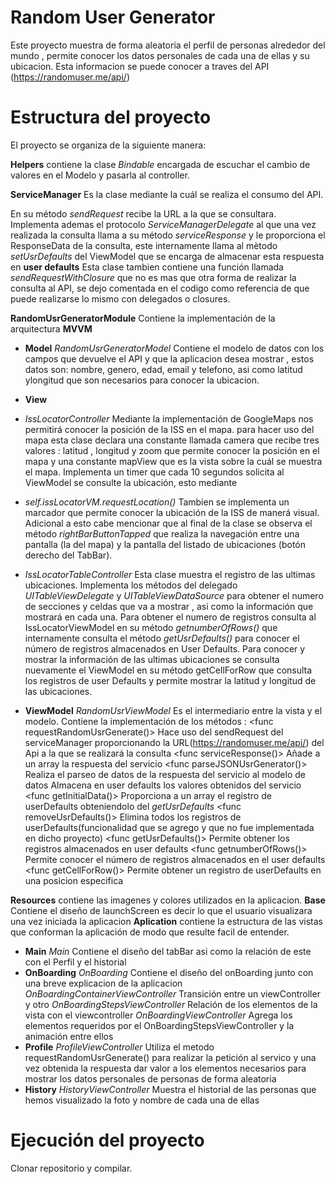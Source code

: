 # Random User Generator

Este proyecto muestra de forma aleatoria el perfil de personas alrededor del mundo , permite conocer los datos personales de cada una de ellas y su ubicacion.
Esta informacion se puede conocer a traves del API (https://randomuser.me/api/)
                
# Estructura del proyecto

El proyecto se organiza de la siguiente manera:

**Helpers** contiene la clase *Bindable* encargada de escuchar el cambio de valores en el Modelo y pasarla al controller.

**ServiceManager** Es la clase mediante la cuál se realiza el consumo del API.

En su método *sendRequest* recibe la URL a la que se consultara. Implementa ademas el protocolo *ServiceManagerDelegate* al que una vez realizada la consulta llama a su método *serviceResponse*  y le proporciona el ResponseData de la consulta, este internamente llama al mètodo *setUsrDefaults* del ViewModel que se encarga de almacenar esta respuesta en **user defaults** 
Esta clase tambien contiene una función llamada *sendRequestWithClosure* que no es mas que otra forma de realizar la consulta al API,  se dejo comentada en el codigo como referencia de que puede realizarse lo mismo con delegados o closures.

**RandomUsrGeneratorModule** Contiene la implementación de la arquitectura **MVVM**

-    **Model** 
                *RandomUsrGeneratorModel* Contiene el modelo de datos con los campos que devuelve el API y que la aplicacion desea mostrar , estos datos son: nombre, genero, edad, email y telefono, asi como latitud ylongitud que son necesarios para conocer la ubicacion.
                
-    **View**
- *IssLocatorController* Mediante la implementación de GoogleMaps nos permitirá conocer la posición de la ISS en el mapa.
                        para hacer uso del mapa esta clase declara una constante llamada camera que recibe tres valores : latitud , longitud y zoom  que permite conocer la posición en el mapa y una constante mapView que es la vista sobre la cuál se muestra el mapa.
                        Implementa un timer que cada 10 segundos solicita al ViewModel se consulte la ubicación, esto mediante
                        
- *self.issLocatorVM.requestLocation()*
                        Tambien se implementa un marcador que permite conocer la ubicación de la ISS de manerá visual.
                        Adicional a esto cabe mencionar que al final de la clase se observa el método *rightBarButtonTapped* que realiza la navegación entre una pantalla (la del mapa) y la pantalla del listado de ubicaciones (botón derecho del TabBar).
                        
- *IssLocatorTableController* Esta clase muestra el registro de las ultimas ubicaciones. Implementa los métodos del delegado *UITableViewDelegate*  y *UITableViewDataSource* para obtener el numero de secciones y celdas que va a mostrar  , asi como la información que mostrará en cada una.
                  Para obtener el numero de registros consulta al IssLocatorViewModel en su método *getnumberOfRows()* que internamente consulta el método *getUsrDefaults()* para conocer el número de registros almacenados en User Defaults.
                  Para conocer y mostrar la información de las ultimas ubicaciones se consulta nuevamente el ViewModel en su método getCellForRow que consulta los registros de user Defaults y permite mostrar la latitud y longitud de las ubicaciones.
-    **ViewModel**
                *RandomUsrViewModel* Es el intermediario entre la vista y el modelo.
                Contiene la implementación de los métodos :
                    <func requestRandomUsrGenerate()> Hace uso del sendRequest del serviceManager proporcionando la URL(https://randomuser.me/api/) del Api a la que se realizará la consulta
                    <func serviceResponse()>    Añade a un array la respuesta del servicio
                    <func parseJSONUsrGenerator()>   Realiza el parseo de datos de la respuesta del servicio al modelo de datos
                    <func setUsrDefaults>       Almacena en user defaults los valores obtenidos del servicio
                    <func getInitialData()>     Proporciona a un array el registro de userDefaults obteniendolo del *getUsrDefaults*
                    <func removeUsrDefaults()>  Elimina todos los registros de userDefaults(funcionalidad que se agrego y que no fue implementada en dicho proyecto)
                    <func getUsrDefaults()>     Permite obtener los registros almacenados en user defaults
                    <func getnumberOfRows()>    Permite conocer el número de registros almacenados en el user defaults
                    <func getCellForRow()>      Permite obtener un registro de userDefaults en una posicion especifica
                    
**Resources** contiene las imagenes y colores utilizados en la aplicacion.
**Base** Contiene el diseño de launchScreen es decir lo que el usuario visualizara una vez iniciada la aplicacion
**Aplication** contiene la estructura de las vistas que conforman la aplicación de modo que resulte facil de entender.
-    **Main** 
                *Main* Contiene el diseño del tabBar asi como la relación de este con el Perfil y el historial
-    **OnBoarding** 
                *OnBoarding* Contiene el diseño del onBoarding junto con una breve explicacion de la aplicacion 
                *OnBoardingContainerViewController* Transición entre un viewController y otro 
                *OnBoardingStepsViewController* Relación de los elementos de la vista con el viewcontroller
                *OnBoardingViewController* Agrega los elementos requeridos por el OnBoardingStepsViewController y la animación entre ellos
-    **Profile** 
                *ProfileViewController* Utiliza el metodo requestRandomUsrGenerate() para realizar la petición al servico y una vez obtenida la respuesta dar valor a los elementos necesarios para mostrar los datos personales de personas de forma aleatoria
-    **History** 
                *HistoryViewController* Muestra el historial de las personas que hemos visualizado la foto y nombre de cada una de ellas
                
                
# Ejecución del proyecto

Clonar repositorio y compilar.
